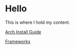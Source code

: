 # Hello

This is where I hold my content.

[Arch Install Guide](pages/arch-install.md)

[Frameworks](pages/frameworks.md)
